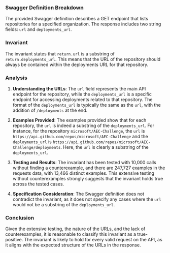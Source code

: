 ### Swagger Definition Breakdown
The provided Swagger definition describes a GET endpoint that lists repositories for a specified organization. The response includes two string fields: `url` and `deployments_url`. 

### Invariant
The invariant states that `return.url` is a substring of `return.deployments_url`. This means that the URL of the repository should always be contained within the deployments URL for that repository.

### Analysis
1. **Understanding the URLs**: The `url` field represents the main API endpoint for the repository, while the `deployments_url` is a specific endpoint for accessing deployments related to that repository. The format of the `deployments_url` is typically the same as the `url`, with the addition of `/deployments` at the end.

2. **Examples Provided**: The examples provided show that for each repository, the `url` is indeed a substring of the `deployments_url`. For instance, for the repository `microsoft/AEC-Challenge`, the `url` is `https://api.github.com/repos/microsoft/AEC-Challenge` and the `deployments_url` is `https://api.github.com/repos/microsoft/AEC-Challenge/deployments`. Here, the `url` is clearly a substring of the `deployments_url`.

3. **Testing and Results**: The invariant has been tested with 10,000 calls without finding a counterexample, and there are 247,727 examples in the requests data, with 13,466 distinct examples. This extensive testing without counterexamples strongly suggests that the invariant holds true across the tested cases.

4. **Specification Consideration**: The Swagger definition does not contradict the invariant, as it does not specify any cases where the `url` would not be a substring of the `deployments_url`. 

### Conclusion
Given the extensive testing, the nature of the URLs, and the lack of counterexamples, it is reasonable to classify this invariant as a true-positive. The invariant is likely to hold for every valid request on the API, as it aligns with the expected structure of the URLs in the response.
